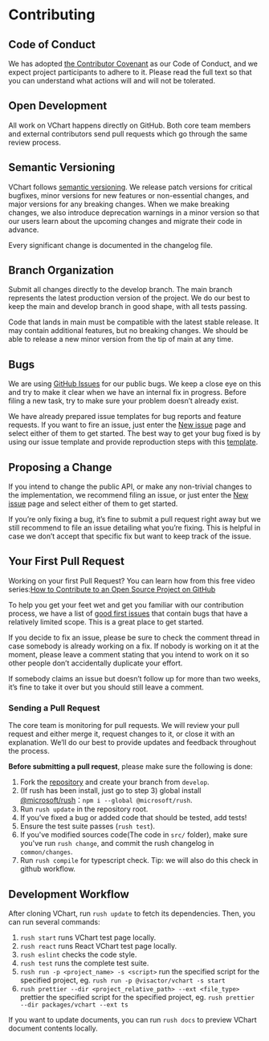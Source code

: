 # Contributing

## Code of Conduct

We has adopted [the Contributor Covenant](CODE_OF_CONDUCT.md) as our Code of Conduct, and we expect project participants to adhere to it. Please read the full text so that you can understand what actions will and will not be tolerated.

## Open Development

All work on VChart happens directly on GitHub. Both core team members and external contributors send pull requests which go through the same review process.

## Semantic Versioning

VChart follows [semantic versioning](https://semver.org/). We release patch versions for critical bugfixes, minor versions for new features or non-essential changes, and major versions for any breaking changes. When we make breaking changes, we also introduce deprecation warnings in a minor version so that our users learn about the upcoming changes and migrate their code in advance.

Every significant change is documented in the changelog file.

## Branch Organization

Submit all changes directly to the develop branch. The main branch represents the latest production version of the project. We do our best to keep the main and develop branch in good shape, with all tests passing.

Code that lands in main must be compatible with the latest stable release. It may contain additional features, but no breaking changes. We should be able to release a new minor version from the tip of main at any time.

## Bugs

We are using [GitHub Issues](https://github.com/VisActor/VChart/issues) for our public bugs. We keep a close eye on this and try to make it clear when we have an internal fix in progress. Before filing a new task, try to make sure your problem doesn’t already exist.

We have already prepared issue templates for bug reports and feature requests. If you want to fire an issue, just enter the [New issue](https://github.com/VisActor/VChart/issues/new/choose) page and select either of them to get started. The best way to get your bug fixed is by using our issue template and provide reproduction steps with this [template](https://github.com/VisActor/VChart/issues/new?assignees=&labels=bug&projects=&template=bug_report.yml&title=%5BBug%5D+).

## Proposing a Change

If you intend to change the public API, or make any non-trivial changes to the implementation, we recommend filing an issue, or just enter the [New issue](https://github.com/VisActor/VChart/issues/new/choose) page and select either of them to get started.

If you’re only fixing a bug, it’s fine to submit a pull request right away but we still recommend to file an issue detailing what you’re fixing. This is helpful in case we don’t accept that specific fix but want to keep track of the issue.

## Your First Pull Request

Working on your first Pull Request? You can learn how from this free video series:[How to Contribute to an Open Source Project on GitHub](https://egghead.io/courses/how-to-contribute-to-an-open-source-project-on-github)

To help you get your feet wet and get you familiar with our contribution process, we have a list of [good first issues](https://github.com/VisActor/VChart/issues?q=is%3Aissue+is%3Aopen+label%3A%22good+first+issue%22) that contain bugs that have a relatively limited scope. This is a great place to get started.

If you decide to fix an issue, please be sure to check the comment thread in case somebody is already working on a fix. If nobody is working on it at the moment, please leave a comment stating that you intend to work on it so other people don’t accidentally duplicate your effort.

If somebody claims an issue but doesn’t follow up for more than two weeks, it’s fine to take it over but you should still leave a comment.

### Sending a Pull Request

The core team is monitoring for pull requests. We will review your pull request and either merge it, request changes to it, or close it with an explanation. We’ll do our best to provide updates and feedback throughout the process.

**Before submitting a pull request**, please make sure the following is done:

1. Fork the [repository](git@github.com:VisActor/VChart.git) and create your branch from `develop`.
2. (If rush has been install, just go to step 3) global install [@microsoft/rush](https://rushjs.io/pages/intro/get_started/)：`npm i --global @microsoft/rush`.
3. Run `rush update` in the repository root.
4. If you’ve fixed a bug or added code that should be tested, add tests!
5. Ensure the test suite passes (`rush test`).
6. If you've modified sources code(The code in `src/` folder), make sure you've run `rush change`, and commit the rush changelog in `common/changes`.
7. Run `rush compile` for typescript check. Tip: we will also do this check in github workflow.

## Development Workflow

After cloning VChart, run `rush update` to fetch its dependencies. Then, you can run several commands:

1. `rush start` runs VChart test page locally.
2. `rush react` runs React VChart test page locally.
3. `rush eslint` checks the code style.
4. `rush test` runs the complete test suite.
5. `rush run -p <project_name> -s <script>` run the specified script for the specified project, eg. `rush run -p @visactor/vchart -s start`
6. `rush prettier --dir <project_relative_path> --ext <file_type>` prettier the specified script for the specified project, eg. `rush prettier --dir packages/vchart --ext ts`

If you want to update documents, you can run `rush docs` to preview VChart document contents locally.
